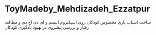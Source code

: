 # ToyMadeby_Mehdizadeh_Ezzatpur
ساخت اسباب بازی مخصوص کودکان روی اسپکتروم اتیسم و ای دی اچ دی و مطالعه رفتار و بررسی پیشروی در بهبود یادگیری کودکان
